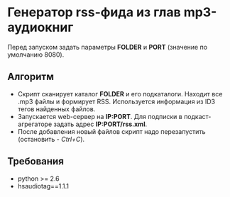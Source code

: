 Генератор rss-фида из глав mp3-аудиокниг
========================================

Перед запуском задать параметры **FOLDER** и **PORT** (значение по умолчанию 8080).

Алгоритм
--------

- Скрипт сканирует каталог **FOLDER** и его подкаталоги. Находит все .mp3 файлы и формирует RSS. Используется информация из ID3 тегов найденных файлов.
- Запускается web-сервер на **IP:PORT**. Для подписки в подкаст-агрегаторе задать адрес **IP:PORT/rss.xml**.
- После добавления новый файлов скрипт надо перезапустить (остановить - *Ctrl+C*).

Требования
----------

- python >= 2.6
- hsaudiotag==1.1.1